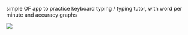 simple OF app to practice keyboard typing / typing tutor, with word per minute and accuracy graphs

![](http://farm9.staticflickr.com/8116/8657678014_7069bbc141_c.jpg)
